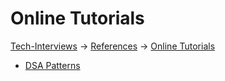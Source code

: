 # Online Tutorials

[Tech-Interviews](../../README.md) -> [References](../References.md) -> [Online Tutorials](../Online%20Tutorials/OnlineTutorials.md)

- [DSA Patterns](DSA%20Patterns/DSAPatterns.md)